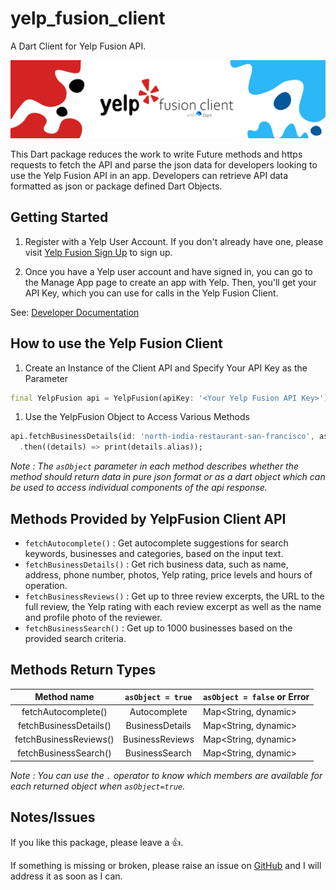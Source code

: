 # yelp_fusion_client

A Dart Client for Yelp Fusion API.

![](https://github.com/HelloFro/yelp_fusion_client/blob/main/Yelp-Fusion-Dart-Banner.png)

This Dart package reduces the work to write Future methods and https requests to fetch the API and parse the json data for developers looking to use the Yelp Fusion API in an app. Developers can retrieve API data formatted as json or package defined Dart Objects.

## Getting Started

1. Register with a Yelp User Account. If you don't already have one, please visit [Yelp Fusion Sign Up](https://www.yelp.com/signup) to sign up.

1. Once you have a Yelp user account and have signed in, you can go to the Manage App page to create an app with Yelp. Then, you'll get your API Key, which you can use for calls in the Yelp Fusion Client.

See: [Developer Documentation](https://www.yelp.com/developers/documentation/v3)

## How to use the Yelp Fusion Client

1. Create an Instance of the Client API and Specify Your API Key as the Parameter

```dart
final YelpFusion api = YelpFusion(apiKey: '<Your Yelp Fusion API Key>');
```

1. Use the YelpFusion Object to Access Various Methods

```dart
api.fetchBusinessDetails(id: 'north-india-restaurant-san-francisco', asObject: true)
  .then((details) => print(details.alias));
```

*Note : The `asObject` parameter in each method describes whether the method should return data in pure json format or as a dart object which can be used to access individual components of the api response.*

## Methods Provided by YelpFusion Client API

- `fetchAutocomplete()` : Get autocomplete suggestions for search keywords, businesses and categories, based on the input text.
- `fetchBusinessDetails()` : Get rich business data, such as name, address, phone number, photos, Yelp rating, price levels and hours of operation.
- `fetchBusinessReviews()` : Get up to three review excerpts, the URL to the full review, the Yelp rating with each review excerpt as well as the name and profile photo of the reviewer.
- `fetchBusinessSearch()` : Get up to 1000 businesses based on the provided search criteria.

## Methods Return Types

Method name | `asObject = true`| `asObject = false` or Error |
:-----------:|:-------------------:|:---------
fetchAutocomplete() | Autocomplete | Map<String, dynamic>
fetchBusinessDetails() | BusinessDetails | Map<String, dynamic>
fetchBusinessReviews() | BusinessReviews | Map<String, dynamic>
fetchBusinessSearch() | BusinessSearch | Map<String, dynamic>

*Note : You can use the `.` operator to know which members are available for each returned object when `asObject=true`.*

## Notes/Issues

If you like this package, please leave a :+1:.

If something is missing or broken, please raise an issue on [GitHub](https://github.com/HelloFro/yelp_fusion_client/issues) and I will address it as soon as I can.
